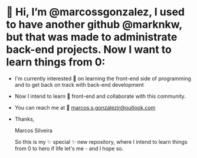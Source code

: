 # 👋 Hi, I’m @marcossgonzalez, I used to have another github @marknkw, but that was made to administrate back-end projects. Now I want to learn things from 0:
- I'm currently interested 👀 on learning the front-end side of programming and to get back on track with back-end development
- Now I intend to learn 🌱 front-end and collaborate with this community.
-  You can reach me at :e-mail: marcos.s.gonzalezjr@outlook.com
- Thanks,

  Marcos Silveira

  So this is my ✨ special ✨ new repository, where I intend to learn things from 0 to hero if life let's me - and I hope so.
